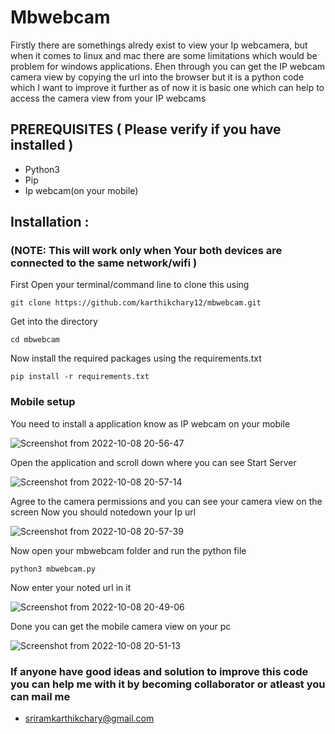 # Mbwebcam 

  Firstly there are somethings alredy exist to view your Ip webcamera, but when it comes to linux and mac there are some limitations which would be problem for windows applications. Ehen through you can get the IP webcam camera view by copying the url into the browser but it is a python code which I want to improve it further as of now it is basic one which can help to access the camera view from your IP webcams

## PREREQUISITES ( Please verify if you have installed )

* Python3
* Pip
* Ip webcam(on your mobile)

## Installation :

### (NOTE: This will work only when Your both devices are connected to the same network/wifi )

First Open your terminal/command line to clone this using
```
git clone https://github.com/karthikchary12/mbwebcam.git
```
Get into the directory
```
cd mbwebcam
```
Now install the required packages using the requirements.txt
```
pip install -r requirements.txt
```
### Mobile setup

You need to install a application know as IP webcam on your mobile 

![Screenshot from 2022-10-08 20-56-47](https://user-images.githubusercontent.com/63688597/194715124-a13b0c41-af26-47ff-9dbf-011ff9b1045f.png)


Open the application and scroll down where you can see Start Server

![Screenshot from 2022-10-08 20-57-14](https://user-images.githubusercontent.com/63688597/194715136-2da8e050-edc1-4c1e-a469-33c252582188.png)


Agree to the camera permissions and you can see your camera view on the screen Now you should notedown your Ip url 

![Screenshot from 2022-10-08 20-57-39](https://user-images.githubusercontent.com/63688597/194715176-876bd3eb-7b8b-422b-bf23-1a53c2ffd5d9.png)


Now open your mbwebcam folder and run the python file 
```
python3 mbwebcam.py
```
Now enter your noted url in it

![Screenshot from 2022-10-08 20-49-06](https://user-images.githubusercontent.com/63688597/194715193-8f48c961-bb25-499a-8768-e2947acdba0e.png)


Done you can get the mobile camera view on your pc 

![Screenshot from 2022-10-08 20-51-13](https://user-images.githubusercontent.com/63688597/194715205-94f06ff7-1e13-4c17-bc56-4fadc14159f9.png)

### If anyone have good ideas and solution to improve this code you can help me with it by becoming collaborator or atleast you can mail me 
* sriramkarthikchary@gmail.com
